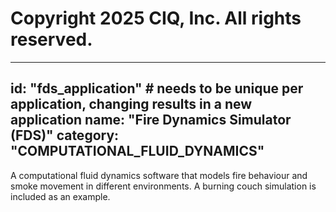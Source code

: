 # Copyright 2025 CIQ, Inc. All rights reserved.
---
id: "fds_application" # needs to be **unique** per application, changing results in a new application
name: "Fire Dynamics Simulator (FDS)"
category: "COMPUTATIONAL_FLUID_DYNAMICS"
---
A computational fluid dynamics software that models fire behaviour and smoke movement in different environments. A burning couch simulation is included as an example.
